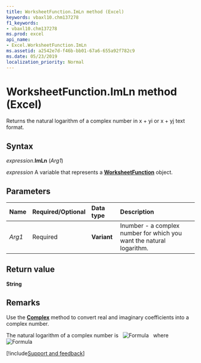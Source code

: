 ```yaml
---
title: WorksheetFunction.ImLn method (Excel)
keywords: vbaxl10.chm137278
f1_keywords:
- vbaxl10.chm137278
ms.prod: excel
api_name:
- Excel.WorksheetFunction.ImLn
ms.assetid: a2542e7d-f46b-bb01-67a6-655a92f782c9
ms.date: 05/23/2019
localization_priority: Normal
---
```



# WorksheetFunction.ImLn method (Excel)

Returns the natural logarithm of a complex number in x + yi or x + yj text format.


## Syntax

_expression_.**ImLn** (_Arg1_)

_expression_ A variable that represents a **[WorksheetFunction](Excel.WorksheetFunction.md)** object.


## Parameters

|Name|Required/Optional|Data type|Description|
|:-----|:-----|:-----|:-----|
| _Arg1_|Required| **Variant**|Inumber - a complex number for which you want the natural logarithm.|

## Return value

**String**


## Remarks

Use the **[Complex](excel.worksheetfunction.complex.md)** method to convert real and imaginary coefficients into a complex number.
    
The natural logarithm of a complex number is &nbsp; ![Formula](../images/awfimln_ZA06051162.gif) &nbsp; where &nbsp; ![Formula](../images/awfimar3_ZA06051155.gif)


    

[!include[Support and feedback](~/includes/feedback-boilerplate.md)]